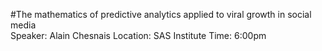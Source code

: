 #The mathematics of predictive analytics applied to viral growth in social media   
Speaker: Alain Chesnais
Location: SAS Institute
Time: 6:00pm

